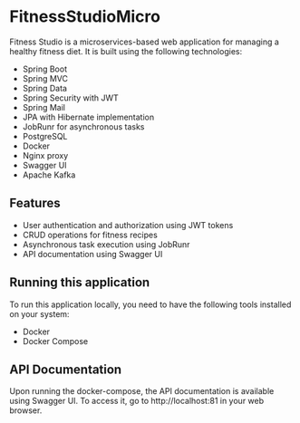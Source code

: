 # FitnessStudioMicro

Fitness Studio is a microservices-based web application for managing a healthy fitness diet. It is built using the following technologies:

* Spring Boot
* Spring MVC
* Spring Data
* Spring Security with JWT
* Spring Mail
* JPA with Hibernate implementation
* JobRunr for asynchronous tasks
* PostgreSQL
* Docker
* Nginx proxy
* Swagger UI
* Apache Kafka
## Features
* User authentication and authorization using JWT tokens
* CRUD operations for fitness recipes
* Asynchronous task execution using JobRunr
* API documentation using Swagger UI

## Running this application
To run this application locally, you need to have the following tools installed on your system:

* Docker
* Docker Compose

## API Documentation
Upon running the docker-compose, the API documentation is available using Swagger UI. To access it, go to http://localhost:81 in your web browser.
